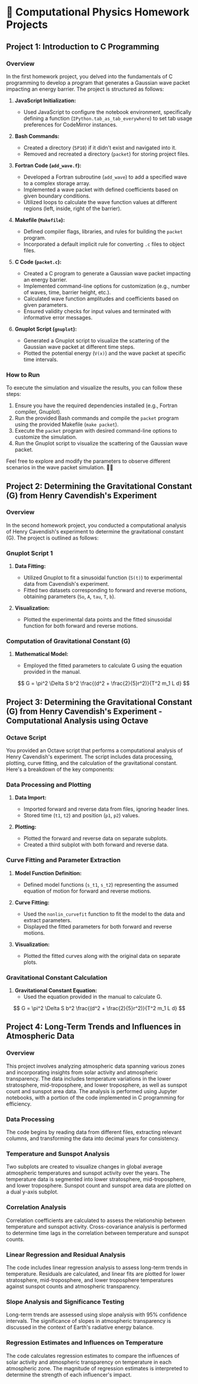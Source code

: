 # 🚀 Computational Physics Homework Projects

## Project 1: Introduction to C Programming

### Overview

In the first homework project, you delved into the fundamentals of C programming to develop a program that generates a Gaussian wave packet impacting an energy barrier. The project is structured as follows:

1. **JavaScript Initialization:**
   - Used JavaScript to configure the notebook environment, specifically defining a function (`IPython.tab_as_tab_everywhere`) to set tab usage preferences for CodeMirror instances.

2. **Bash Commands:**
   - Created a directory (`5P10`) if it didn't exist and navigated into it.
   - Removed and recreated a directory (`packet`) for storing project files.

3. **Fortran Code (`add_wave.f`):**
   - Developed a Fortran subroutine (`add_wave`) to add a specified wave to a complex storage array.
   - Implemented a wave packet with defined coefficients based on given boundary conditions.
   - Utilized loops to calculate the wave function values at different regions (left, inside, right of the barrier).

4. **Makefile (`Makefile`):**
   - Defined compiler flags, libraries, and rules for building the `packet` program.
   - Incorporated a default implicit rule for converting `.c` files to object files.

5. **C Code (`packet.c`):**
   - Created a C program to generate a Gaussian wave packet impacting an energy barrier.
   - Implemented command-line options for customization (e.g., number of waves, time, barrier height, etc.).
   - Calculated wave function amplitudes and coefficients based on given parameters.
   - Ensured validity checks for input values and terminated with informative error messages.

6. **Gnuplot Script (`gnuplot`):**
   - Generated a Gnuplot script to visualize the scattering of the Gaussian wave packet at different time steps.
   - Plotted the potential energy (`V(x)`) and the wave packet at specific time intervals.

### How to Run

To execute the simulation and visualize the results, you can follow these steps:

1. Ensure you have the required dependencies installed (e.g., Fortran compiler, Gnuplot).
2. Run the provided Bash commands and compile the `packet` program using the provided Makefile (`make packet`).
3. Execute the `packet` program with desired command-line options to customize the simulation.
4. Run the Gnuplot script to visualize the scattering of the Gaussian wave packet.

Feel free to explore and modify the parameters to observe different scenarios in the wave packet simulation. 🌊🔬


## Project 2: Determining the Gravitational Constant (G) from Henry Cavendish's Experiment

### Overview

In the second homework project, you conducted a computational analysis of Henry Cavendish's experiment to determine the gravitational constant (G). The project is outlined as follows:

### Gnuplot Script 1

1. **Data Fitting:**
   - Utilized Gnuplot to fit a sinusoidal function (`S(t)`) to experimental data from Cavendish's experiment.
   - Fitted two datasets corresponding to forward and reverse motions, obtaining parameters (`So`, `A`, `tau`, `T`, `b`).

2. **Visualization:**
   - Plotted the experimental data points and the fitted sinusoidal function for both forward and reverse motions.

### Computation of Gravitational Constant (G)

1. **Mathematical Model:**
   - Employed the fitted parameters to calculate G using the equation provided in the manual.

   $$ G = \pi^2 \Delta S b^2 \frac{(d^2 + \frac{2}{5}r^2)}{T^2 m_1 L d} $$

## Project 3: Determining the Gravitational Constant (G) from Henry Cavendish's Experiment - Computational Analysis using Octave

### Octave Script

You provided an Octave script that performs a computational analysis of Henry Cavendish's experiment. The script includes data processing, plotting, curve fitting, and the calculation of the gravitational constant. Here's a breakdown of the key components:

### Data Processing and Plotting

1. **Data Import:**
   - Imported forward and reverse data from files, ignoring header lines.
   - Stored time (`t1`, `t2`) and position (`p1`, `p2`) values.

2. **Plotting:**
   - Plotted the forward and reverse data on separate subplots.
   - Created a third subplot with both forward and reverse data.

### Curve Fitting and Parameter Extraction

1. **Model Function Definition:**
   - Defined model functions (`s_t1`, `s_t2`) representing the assumed equation of motion for forward and reverse motions.

2. **Curve Fitting:**
   - Used the `nonlin_curvefit` function to fit the model to the data and extract parameters.
   - Displayed the fitted parameters for both forward and reverse motions.

3. **Visualization:**
   - Plotted the fitted curves along with the original data on separate plots.

### Gravitational Constant Calculation

1. **Gravitational Constant Equation:**
   - Used the equation provided in the manual to calculate G.

$$ G = \pi^2 \Delta S b^2 \frac{(d^2 + \frac{2}{5}r^2)}{T^2 m_1 L d} $$

## Project 4: Long-Term Trends and Influences in Atmospheric Data

### Overview

This project involves analyzing atmospheric data spanning various zones and incorporating insights from solar activity and atmospheric transparency. The data includes temperature variations in the lower stratosphere, mid-troposphere, and lower troposphere, as well as sunspot count and sunspot area data. The analysis is performed using Jupyter notebooks, with a portion of the code implemented in C programming for efficiency.

### Data Processing

The code begins by reading data from different files, extracting relevant columns, and transforming the data into decimal years for consistency.

### Temperature and Sunspot Analysis

Two subplots are created to visualize changes in global average atmospheric temperatures and sunspot activity over the years. The temperature data is segmented into lower stratosphere, mid-troposphere, and lower troposphere. Sunspot count and sunspot area data are plotted on a dual y-axis subplot.

### Correlation Analysis

Correlation coefficients are calculated to assess the relationship between temperature and sunspot activity. Cross-covariance analysis is performed to determine time lags in the correlation between temperature and sunspot counts.

### Linear Regression and Residual Analysis

The code includes linear regression analysis to assess long-term trends in temperature. Residuals are calculated, and linear fits are plotted for lower stratosphere, mid-troposphere, and lower troposphere temperatures against sunspot counts and atmospheric transparency.

### Slope Analysis and Significance Testing

Long-term trends are assessed using slope analysis with 95% confidence intervals. The significance of slopes in atmospheric transparency is discussed in the context of Earth's radiative energy balance.

### Regression Estimates and Influences on Temperature

The code calculates regression estimates to compare the influences of solar activity and atmospheric transparency on temperature in each atmospheric zone. The magnitude of regression estimates is interpreted to determine the strength of each influencer's impact.




